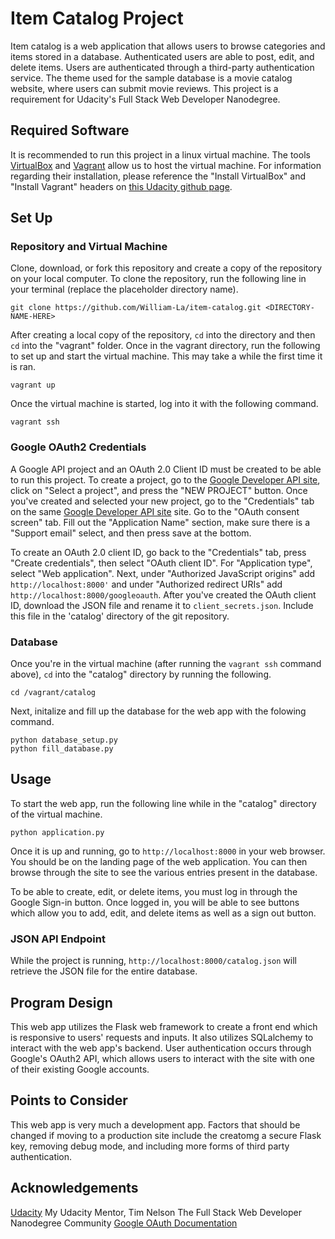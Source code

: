 # Item Catalog Project

Item catalog is a web application that allows users to browse categories and items stored in a database. Authenticated users are able to post, edit, and delete items. Users are authenticated through a third-party authentication service. The theme used for the sample database is a movie catalog website, where users can submit movie reviews. This project is a requirement for Udacity's Full Stack Web Developer Nanodegree.


Required Software
-----------------

It is recommended to run this project in a linux virtual machine. The tools [VirtualBox](https://www.virtualbox.org/wiki/Download_Old_Builds_5_1) and [Vagrant](https://www.vagrantup.com/) allow us to host the virtual machine. For information regarding their installation, please reference the "Install VirtualBox" and "Install Vagrant" headers on [this Udacity github page](https://github.com/udacity/fullstack-nanodegree-vm). 


Set Up
------
### Repository and Virtual Machine
Clone, download, or fork this repository and create a copy of the repository on your local computer. To clone the repository, run the following line in your terminal (replace the placeholder directory name).

```terminal
git clone https://github.com/William-La/item-catalog.git <DIRECTORY-NAME-HERE>
```

After creating a local copy of the repository, `cd` into the directory and then `cd` into the "vagrant" folder. Once in the vagrant directory, run the following to set up and start the virtual machine. This may take a while the first time it is ran.

```terminal
vagrant up
```

Once the virtual machine is started, log into it with the following command.

```terminal
vagrant ssh
```

### Google OAuth2 Credentials
A Google API project and an OAuth 2.0 Client ID must be created to be able to run this project. To create a project, go to the [Google Developer API site](http://console.developers.google.com), click on "Select a project", and press the "NEW PROJECT" button. Once you've created and selected your new project, go to the "Credentials" tab on the same [Google Developer API site](http://console.developers.google.com) site. Go to the "OAuth consent screen" tab. Fill out the "Application Name" section, make sure there is a "Support email" select, and then press save at the bottom. 

To create an OAuth 2.0 client ID, go back to the "Credentials" tab, press "Create credentials", then select "OAuth client ID". For "Application type", select "Web application". Next, under "Authorized JavaScript origins" add `http://localhost:8000'` and under "Authorized redirect URIs" add `http://localhost:8000/googleoauth`. After you've created the OAuth client ID, download the JSON file and rename it to `client_secrets.json`. Include this file in the 'catalog' directory of the git repository.

### Database
Once you're in the virtual machine (after running the `vagrant ssh` command above), `cd` into the "catalog" directory by running the following.

```terminal
cd /vagrant/catalog
```

Next, initalize and fill up the database for the web app with the folowing command.

```terminal
python database_setup.py
python fill_database.py
```


Usage
-----

To start the web app, run the following line while in the "catalog" directory of the virtual machine.

```terminal
python application.py
```

Once it is up and running, go to `http://localhost:8000` in your web browser. You should be on the landing page of the web application. You can then browse through the site to see the various entries present in the database.

To be able to create, edit, or delete items, you must log in through the Google Sign-in button. Once logged in, you will be able to see buttons which allow you to add, edit, and delete items as well as a sign out button. 

### JSON API Endpoint

While the project is running, `http://localhost:8000/catalog.json` will retrieve the JSON file for the entire database.


Program Design
--------------

This web app utilizes the Flask web framework to create a front end which is responsive to users' requests and inputs. It also utilizes SQLalchemy to interact with the web app's backend. User authentication occurs through Google's OAuth2 API, which allows users to interact with the site with one of their existing Google accounts. 


Points to Consider
------------------

This web app is very much a development app. Factors that should be changed if moving to a production site include the creatomg a secure Flask key, removing debug mode, and including more forms of third party authentication.


Acknowledgements
----------------
[Udacity](https://www.udacity.com/)
My Udacity Mentor, Tim Nelson
The Full Stack Web Developer Nanodegree Community
[Google OAuth Documentation](https://developers.google.com/identity/sign-in/web/sign-in)
